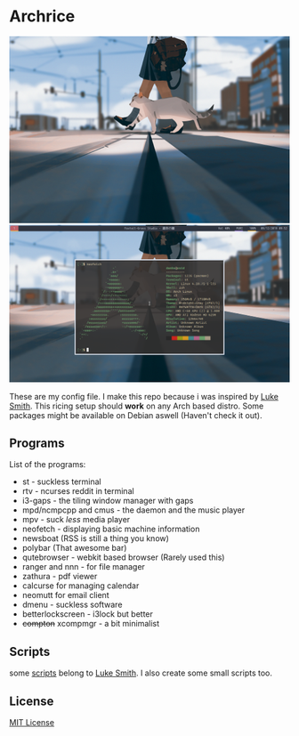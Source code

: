 # Archrice
![Wallpaper](./.config/wall.png)
![Desktop](./.config/Desktop.png)

These are my config file. I make this repo because i was inspired by [Luke Smith](https://www.github.com/lukesmithxyz).
This ricing setup should **work** on any Arch based distro. Some packages might
be available on Debian aswell (Haven't check it out).

## Programs
List of the programs:
* st - suckless terminal
* rtv - ncurses reddit in terminal
* i3-gaps - the tiling window manager with gaps
* mpd/ncmpcpp and cmus - the daemon and the music player
* mpv - suck *_less_* media player
* neofetch - displaying basic machine information
* newsboat (RSS is still a thing you know)
* polybar (That awesome bar)
* qutebrowser - webkit based browser (Rarely used this)
* ranger and nnn - for file manager
* zathura - pdf viewer
* calcurse for managing calendar
* neomutt for email client
* dmenu - suckless software
* betterlockscreen - i3lock but better
* ~~compton~~ xcompmgr - a bit minimalist

## Scripts
some [scripts](./.scripts) belong to [Luke Smith](https://www.github.com/lukesmithxyz). I also create some small scripts too.

## License
[MIT License](./LICENSE)

